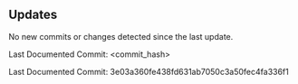 ## Updates

No new commits or changes detected since the last update.

Last Documented Commit: <commit_hash>

Last Documented Commit: 3e03a360fe438fd631ab7050c3a50fec4fa336f1